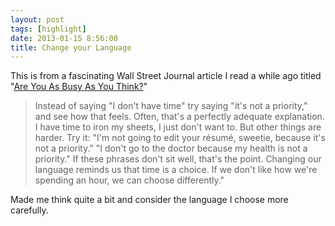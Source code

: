 ```yaml
---
layout: post
tags: [highlight]
date: 2013-01-15 8:56:00
title: Change your Language
---
```

This is from a fascinating Wall Street Journal article I read a while ago titled "[Are You As Busy As You Think?](http://online.wsj.com/article/SB10001424052970203358704577237603853394654.html)"

> Instead of saying "I don't have time" try saying "it's not a priority," and see how that feels. Often, that's a perfectly adequate explanation. I have time to iron my sheets, I just don't want to. But other things are harder. Try it: "I'm not going to edit your résumé, sweetie, because it's not a priority." "I don't go to the doctor because my health is not a priority." If these phrases don't sit well, that's the point. Changing our language reminds us that time is a choice. If we don't like how we're spending an hour, we can choose differently."

Made me think quite a bit and consider the language I choose more carefully.